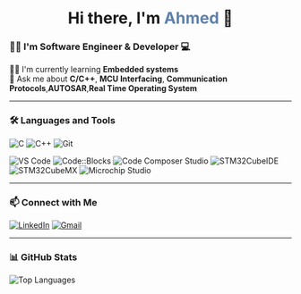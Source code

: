 <h1 align="center">Hi there, I'm <span style="color:#5E81AC;">Ahmed</span> 👋</h1>

### 👨‍💻 I'm Software Engineer & Developer 💻

👨‍💻 I'm currently learning **Embedded systems**  
💬 Ask me about **C/C++**, **MCU Interfacing**, **Communication Protocols**,**AUTOSAR**,**Real Time Operating System**

---

### 🛠️ Languages and Tools

![C](https://img.shields.io/badge/-C-00599C?style=flat-square&logo=c)
![C++](https://img.shields.io/badge/-C++-00599C?style=flat-square&logo=c%2B%2B)
![Git](https://img.shields.io/badge/-Git-F05032?style=flat-square&logo=git)

![VS Code](https://img.shields.io/badge/-VS%20Code-007ACC?style=flat-square&logo=visual-studio-code)
![Code::Blocks](https://img.shields.io/badge/-Code::Blocks-000000?style=flat-square&logo=codeblocks)
![Code Composer Studio](https://img.shields.io/badge/-Code%20Composer%20Studio-CC0000?style=flat-square&logo=texasinstruments)
![STM32CubeIDE](https://img.shields.io/badge/-STM32CubeIDE-03234B?style=flat-square&logo=stmicroelectronics)
![STM32CubeMX](https://img.shields.io/badge/-STM32CubeMX-03234B?style=flat-square&logo=stmicroelectronics)
![Microchip Studio](https://img.shields.io/badge/-Microchip%20Studio-CC0000?style=flat-square&logo=microchip)

---

### 📫 Connect with Me

[![LinkedIn](https://img.shields.io/badge/-LinkedIn-blue?style=flat-square&logo=linkedin)](https://www.linkedin.com/in/ahmed-hesham-abdelhamed-18a1b7304?utm_source=share&utm_campaign=share_via&utm_content=profile&utm_medium=ios_app)
[![Gmail](https://img.shields.io/badge/-ahmedalyelshafey@gmail.com-D14836?style=flat-square&logo=gmail&logoColor=white)](mailto:ahmedalyelshafey@gmail.com)


---

### 📊 GitHub Stats

![Top Languages](https://github-readme-stats.vercel.app/api/top-langs/?username=AhmedHeshamElshafey&layout=compact&theme=tokyonight)

